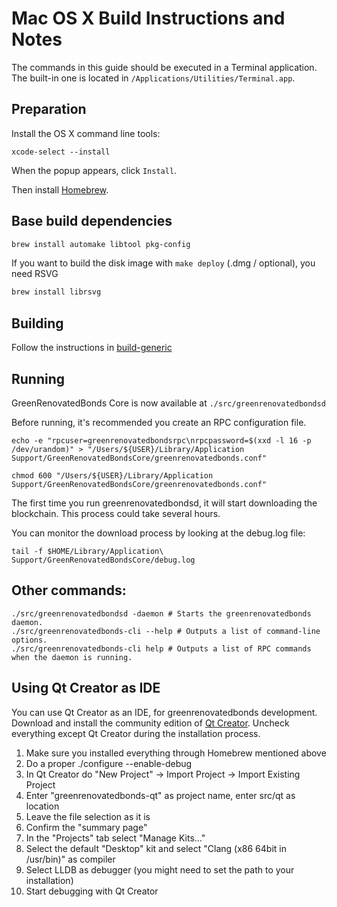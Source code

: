 Mac OS X Build Instructions and Notes
====================================
The commands in this guide should be executed in a Terminal application.
The built-in one is located in `/Applications/Utilities/Terminal.app`.

Preparation
-----------
Install the OS X command line tools:

`xcode-select --install`

When the popup appears, click `Install`.

Then install [Homebrew](https://brew.sh).

Base build dependencies
-----------------------

```bash
brew install automake libtool pkg-config
```

If you want to build the disk image with `make deploy` (.dmg / optional), you need RSVG
```bash
brew install librsvg
```

Building
--------

Follow the instructions in [build-generic](build-generic.md)

Running
-------

GreenRenovatedBonds Core is now available at `./src/greenrenovatedbondsd`

Before running, it's recommended you create an RPC configuration file.

    echo -e "rpcuser=greenrenovatedbondsrpc\nrpcpassword=$(xxd -l 16 -p /dev/urandom)" > "/Users/${USER}/Library/Application Support/GreenRenovatedBondsCore/greenrenovatedbonds.conf"

    chmod 600 "/Users/${USER}/Library/Application Support/GreenRenovatedBondsCore/greenrenovatedbonds.conf"

The first time you run greenrenovatedbondsd, it will start downloading the blockchain. This process could take several hours.

You can monitor the download process by looking at the debug.log file:

    tail -f $HOME/Library/Application\ Support/GreenRenovatedBondsCore/debug.log

Other commands:
-------

    ./src/greenrenovatedbondsd -daemon # Starts the greenrenovatedbonds daemon.
    ./src/greenrenovatedbonds-cli --help # Outputs a list of command-line options.
    ./src/greenrenovatedbonds-cli help # Outputs a list of RPC commands when the daemon is running.

Using Qt Creator as IDE
------------------------
You can use Qt Creator as an IDE, for greenrenovatedbonds development.
Download and install the community edition of [Qt Creator](https://www.qt.io/download/).
Uncheck everything except Qt Creator during the installation process.

1. Make sure you installed everything through Homebrew mentioned above
2. Do a proper ./configure --enable-debug
3. In Qt Creator do "New Project" -> Import Project -> Import Existing Project
4. Enter "greenrenovatedbonds-qt" as project name, enter src/qt as location
5. Leave the file selection as it is
6. Confirm the "summary page"
7. In the "Projects" tab select "Manage Kits..."
8. Select the default "Desktop" kit and select "Clang (x86 64bit in /usr/bin)" as compiler
9. Select LLDB as debugger (you might need to set the path to your installation)
10. Start debugging with Qt Creator

